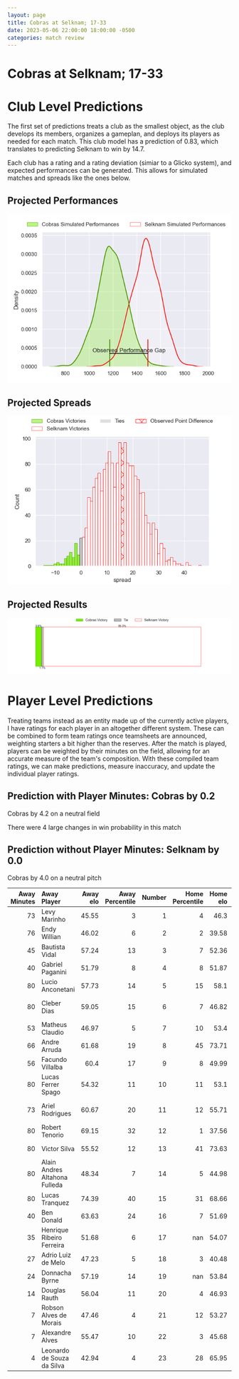 ```yaml
---  
layout: page  
title: Cobras at Selknam; 17-33  
date: 2023-05-06 22:00:00 18:00:00 -0500  
categories: match review  
---
```

# Cobras at Selknam; 17-33

# Club Level Predictions


The first set of predictions treats a club as the smallest object, as the club develops its members, organizes a gameplan, and deploys its players as needed for each match. This club model has a prediction of 0.83, which translates to predicting Selknam to win by 14.7.

Each club has a rating and a rating deviation (simiar to a Glicko system), and expected performances can be generated. This allows for simulated matches and spreads like the ones below.
## Projected Performances


![Projected Performances](plots/performances_2023-05-06-Selknam-Cobras.png)
## Projected Spreads


![Projected Spreads](plots/spreads_2023-05-06-Selknam-Cobras.png)
## Projected Results


![Projected Results](plots/resultbar_2023-05-06-Selknam-Cobras.png)
# Player Level Predictions


Treating teams instead as an entity made up of the currently active players, I have ratings for each player in an altogether different system. These can be combined to form team ratings once teamsheets are announced, weighting starters a bit higher than the reserves. After the match is played, players can be weighted by their minutes on the field, allowing for an accurate measure of the team's composition. With these compiled team ratings, we can make predictions, measure inaccuracy, and update the individual player ratings.
## Prediction with Player Minutes: Cobras by 0.2


Cobras by 4.2 on a neutral field

There were 4 large changes in win probability in this match
## Prediction without Player Minutes: Selknam by 0.0


Cobras by 4.0 on a neutral pitch



|   Away Minutes | Away Player                   |   Away elo |   Away Percentile |   Number |   Home Percentile |   Home elo | Home Player             |   Home Minutes |
|---------------:|:------------------------------|-----------:|------------------:|---------:|------------------:|-----------:|:------------------------|---------------:|
|             73 | Levy Marinho                  |      45.55 |                 3 |        1 |                 4 |      46.3  | Salvador Lues           |             57 |
|             76 | Endy Willian                  |      46.02 |                 6 |        2 |                 2 |      39.58 | Diego Escobar           |             47 |
|             45 | Bautista Vidal                |      57.24 |                13 |        3 |                 7 |      52.36 | Esteban Inostroza       |             40 |
|             40 | Gabriel Paganini              |      51.79 |                 8 |        4 |                 8 |      51.87 | Clemente Saavedra       |             80 |
|             80 | Lucio Anconetani              |      57.73 |                14 |        5 |                15 |      58.1  | Pablo Huete             |             74 |
|             80 | Cleber Dias                   |      59.05 |                15 |        6 |                 7 |      46.82 | Alfonso Escobar Alvarez |             80 |
|             53 | Matheus Claudio               |      46.97 |                 5 |        7 |                10 |      53.4  | Ignacio Silva           |             50 |
|             66 | Andre Arruda                  |      61.68 |                19 |        8 |                45 |      73.71 | Joaquin Milesi          |             76 |
|             56 | Facundo Villalba              |      60.4  |                17 |        9 |                 8 |      49.99 | Lukas Carvallo          |             61 |
|             80 | Lucas Ferrer Spago            |      54.32 |                11 |       10 |                11 |      53.1  | Francisco Urroz         |             80 |
|             73 | Ariel Rodrigues               |      60.67 |                20 |       11 |                12 |      55.71 | Jose Ignacio Larenas    |             80 |
|             80 | Robert Tenorio                |      69.15 |                32 |       12 |                 1 |      37.56 | Pablo Casas             |             74 |
|             80 | Victor Silva                  |      55.52 |                12 |       13 |                41 |      73.63 | Domingo Saavedra        |             80 |
|             80 | Alain Andres Altahona Fulleda |      48.34 |                 7 |       14 |                 5 |      44.98 | Gaspar Moltedo          |             80 |
|             80 | Lucas Tranquez                |      74.39 |                40 |       15 |                31 |      68.66 | Benjamin Videla         |             80 |
|             40 | Ben Donald                    |      63.63 |                24 |       16 |                 7 |      51.69 | Inaki Gurruchaga        |             40 |
|             35 | Henrique Ribeiro Ferreira     |      51.68 |                 6 |       17 |               nan |      54.07 | Augusto Bohme           |             33 |
|             27 | Adrio Luiz de Melo            |      47.23 |                 5 |       18 |                 3 |      40.48 | Raimundo Martinez       |             30 |
|             24 | Donnacha Byrne                |      57.19 |                14 |       19 |               nan |      53.84 | Vittorio Lastra         |             23 |
|             14 | Douglas Rauth                 |      56.04 |                11 |       20 |                 4 |      46.93 | Nicolas Herreros        |             19 |
|              7 | Robson Alves de Morais        |      47.46 |                 4 |       21 |                12 |      53.27 | Santiago Pedrero        |              6 |
|              7 | Alexandre Alves               |      55.47 |                10 |       22 |                 3 |      45.68 | Marcelo Torrealba       |              6 |
|              4 | Leonardo de Souza da Silva    |      42.94 |                 4 |       23 |                28 |      65.95 | Santiago Edwards        |              4 |


